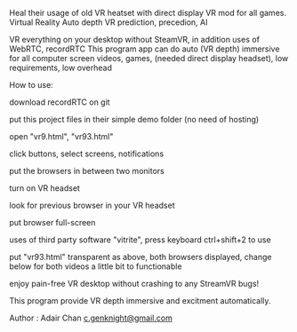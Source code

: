 Heal their usage of old VR heatset with direct display VR mod for all games. Virtual Reality Auto depth VR prediction, precedion, AI

VR everything on your desktop without SteamVR, in addition uses of WebRTC, recordRTC This program app can do auto (VR depth) immersive for all computer screen videos, games, (needed direct display headset), low requirements, low overhead

How to use:

download recordRTC on git

put this project files in their simple demo folder (no need of hosting)

open "vr9.html", "vr93.html"

click buttons, select screens, notifications

put the browsers in between two monitors

turn on VR headset

look for previous browser in your VR headset

put browser full-screen

uses of third party software "vitrite", press keyboard ctrl+shift+2 to use

put "vr93.html" transparent as above, both browsers displayed, change below for both videos a little bit to functionable

enjoy pain-free VR desktop without crashing to any StreamVR bugs!

This program provide VR depth immersive and excitment automatically.

Author : Adair Chan c.genknight@gmail.com
